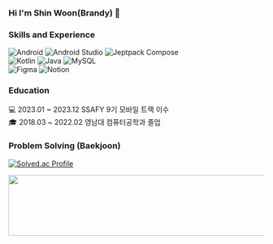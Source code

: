 ### Hi I'm Shin Woon(Brandy) :wave:

### Skills and Experience
![Android](https://img.shields.io/badge/Android-34A853.svg?&style=for-the-badge&logo=Android&logoColor=white)
![Android Studio](https://img.shields.io/badge/Android%20Studio-3DDC84.svg?&style=for-the-badge&logo=Android%20Studio&logoColor=white)
![Jeptpack Compose](https://img.shields.io/badge/Jetpack%20Compose-4285F4.svg?&style=for-the-badge&logo=Jetpack%20Compose&logoColor=white)   
![Kotlin](https://img.shields.io/badge/Kotlin-7F52FF.svg?&style=for-the-badge&logo=Kotlin&logoColor=white)
![Java](https://img.shields.io/badge/Java-3A75B0.svg?&style=for-the-badge&logo=openjdk&logoColor=white)
![MySQL](https://img.shields.io/badge/MySQL-4479A1.svg?&style=for-the-badge&logo=MySQL&logoColor=white)   
![Figma](https://img.shields.io/badge/Figma-F24E1E.svg?&style=for-the-badge&logo=Figma&logoColor=white)
![Notion](https://img.shields.io/badge/Notion-000000.svg?&style=for-the-badge&logo=Notion&logoColor=white)   

### Education
:computer:  2023.01 ~ 2023.12  SSAFY 9기 모바일 트랙 이수   
:mortar_board:  2018.03 ~ 2022.02  영남대 컴퓨터공학과 졸업   

### Problem Solving (Baekjoon)
[![Solved.ac Profile](http://mazassumnida.wtf/api/v2/generate_badge?boj=glowie)](https://solved.ac/glowie/)



<a href="https://github.com/devxb/gitanimals">
  <img
    src="https://render.gitanimals.org/lines/ShinWoon"
    width="600"
    height="120"
  />
</a>
<!--
**ShinWoon/ShinWoon** is a ✨ _special_ ✨ repository because its `README.md` (this file) appears on your GitHub profile.

Here are some ideas to get you started:

- 🔭 I’m currently working on ...
- 🌱 I’m currently learning ...
- 👯 I’m looking to collaborate on ...
- 🤔 I’m looking for help with ...
-  💬 Ask me about ...
- 📫 How to reach me: ...
- 😄 Pronouns: ...
- ⚡ Fun fact: ...
-->
